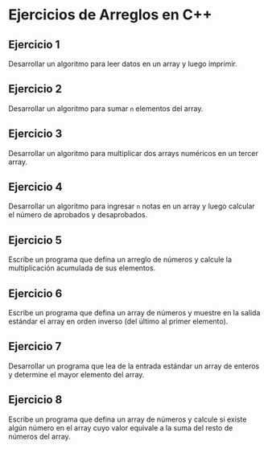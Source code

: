 # Ejercicios de Arreglos en C++

## Ejercicio 1
Desarrollar un algoritmo para leer datos en un array y luego imprimir.

## Ejercicio 2
Desarrollar un algoritmo para sumar `n` elementos del array.

## Ejercicio 3
Desarrollar un algoritmo para multiplicar dos arrays numéricos en un tercer array.

## Ejercicio 4
Desarrollar un algoritmo para ingresar `n` notas en un array y luego calcular el número de aprobados y desaprobados.

## Ejercicio 5
Escribe un programa que defina un arreglo de números y calcule la multiplicación acumulada de sus elementos.

## Ejercicio 6
Escribe un programa que defina un array de números y muestre en la salida estándar el array en orden inverso (del último al primer elemento).

## Ejercicio 7
Desarrollar un programa que lea de la entrada estándar un array de enteros y determine el mayor elemento del array.

## Ejercicio 8
Escribe un programa que defina un array de números y calcule si existe algún número en el array cuyo valor equivale a la suma del resto de números del array.